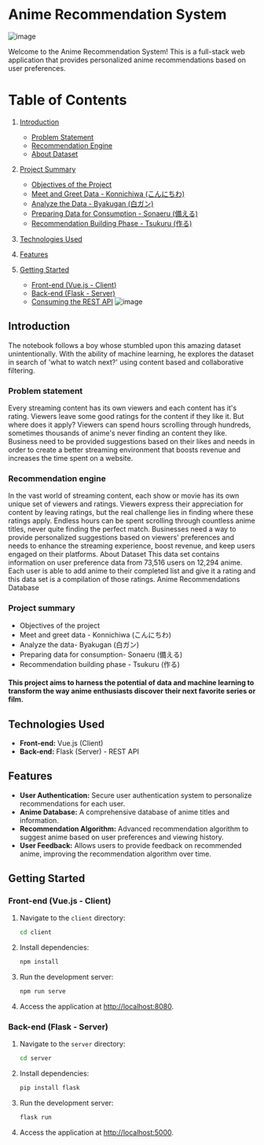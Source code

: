 # Anime Recommendation System

![image](https://github.com/mozaldy/wamonime/assets/96912274/fb759ef6-6470-4b70-aa35-1a2a725d681d)

Welcome to the Anime Recommendation System! This is a full-stack web application that provides personalized anime recommendations based on user preferences.

# Table of Contents

1. [Introduction](#introduction)

   - [Problem Statement](#problem-statement)
   - [Recommendation Engine](#recommendation-engine)
   - [About Dataset](#about-dataset)

2. [Project Summary](#project-summary)

   - [Objectives of the Project](#objectives-of-the-project)
   - [Meet and Greet Data - Konnichiwa (こんにちわ)](#meet-and-greet-data---konnichiwa-こんにちわ)
   - [Analyze the Data - Byakugan (白ガン)](#analyze-the-data---byakugan-白ガン)
   - [Preparing Data for Consumption - Sonaeru (備える)](#preparing-data-for-consumption---sonaeru-備える)
   - [Recommendation Building Phase - Tsukuru (作る)](#recommendation-building-phase---tsukuru-作る)

3. [Technologies Used](#technologies-used)
4. [Features](#features)
5. [Getting Started](#getting-started)
   - [Front-end (Vue.js - Client)](#front-end-vuejs---client)
   - [Back-end (Flask - Server)](#back-end-flask---server)
   - [Consuming the REST API](#consuming-the-rest-api)
     ![image](https://github.com/mozaldy/wamonime/assets/96912274/fb759ef6-6470-4b70-aa35-1a2a725d681d)

## Introduction

The notebook follows a boy whose stumbled upon this amazing dataset unintentionally. With the ability of machine learning, he explores the dataset in search of 'what to watch next?' using content based and collaborative filtering.

### Problem statement

Every streaming content has its own viewers and each content has it's rating. Viewers leave some good ratings for the content if they like it. But where does it apply? Viewers can spend hours scrolling through hundreds, sometimes thousands of anime's never finding an content they like. Business need to be provided suggestions based on their likes and needs in order to create a better streaming environment that boosts revenue and increases the time spent on a website.

### Recommendation engine

In the vast world of streaming content, each show or movie has its own unique set of viewers and ratings. Viewers express their appreciation for content by leaving ratings, but the real challenge lies in finding where these ratings apply. Endless hours can be spent scrolling through countless anime titles, never quite finding the perfect match. Businesses need a way to provide personalized suggestions based on viewers' preferences and needs to enhance the streaming experience, boost revenue, and keep users engaged on their platforms.
About Dataset
This data set contains information on user preference data from 73,516 users on 12,294 anime. Each user is able to add anime to their completed list and give it a rating and this data set is a compilation of those ratings.
Anime Recommendations Database

### Project summary

- Objectives of the project
- Meet and greet data - Konnichiwa (こんにちわ)
- Analyze the data- Byakugan (白ガン)
- Preparing data for consumption- Sonaeru (備える)
- Recommendation building phase - Tsukuru (作る)

#### This project aims to harness the potential of data and machine learning to transform the way anime enthusiasts discover their next favorite series or film.

## Technologies Used

- **Front-end:** Vue.js (Client)
- **Back-end:** Flask (Server) - REST API

## Features

- **User Authentication:** Secure user authentication system to personalize recommendations for each user.
- **Anime Database:** A comprehensive database of anime titles and information.
- **Recommendation Algorithm:** Advanced recommendation algorithm to suggest anime based on user preferences and viewing history.
- **User Feedback:** Allows users to provide feedback on recommended anime, improving the recommendation algorithm over time.

## Getting Started

### Front-end (Vue.js - Client)

1. Navigate to the `client` directory:

   ```bash
   cd client
   ```

2. Install dependencies:

   ```bash
   npm install
   ```

3. Run the development server:

   ```bash
   npm run serve
   ```

4. Access the application at [http://localhost:8080](http://localhost:8080).

### Back-end (Flask - Server)

1. Navigate to the `server` directory:

   ```bash
   cd server
   ```

2. Install dependencies:

   ```bash
   pip install flask
   ```

3. Run the development server:

   ```bash
   flask run
   ```

4. Access the application at [http://localhost:5000](http://localhost:8080).
